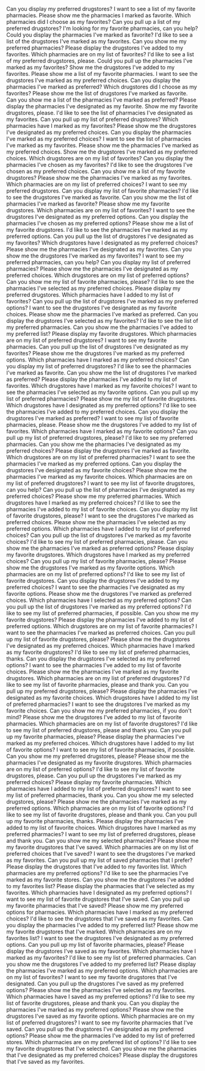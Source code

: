 Can you display my preferred drugstores?
I want to see a list of my favorite pharmacies.
Please show me the pharmacies I marked as favorite.
Which pharmacies did I choose as my favorites?
Can you pull up a list of my preferred drugstores?
I'm looking for my favorite pharmacies, can you help?
Could you display the pharmacies I've marked as favorite?
I'd like to see a list of the drugstores I've marked as my favorites.
Can you show me my preferred pharmacies?
Please display the drugstores I've added to my favorites.
Which pharmacies are on my list of favorites?
I'd like to see a list of my preferred drugstores, please.
Could you pull up the pharmacies I've marked as my favorites?
Show me the drugstores I've added to my favorites.
Please show me a list of my favorite pharmacies.
I want to see the drugstores I've marked as my preferred choices.
Can you display the pharmacies I've marked as preferred?
Which drugstores did I choose as my favorites?
Please show me the list of drugstores I've marked as favorite.
Can you show me a list of the pharmacies I've marked as preferred?
Please display the pharmacies I've designated as my favorite.
Show me my favorite drugstores, please.
I'd like to see the list of pharmacies I've designated as my favorites.
Can you pull up my list of preferred drugstores?
Which pharmacies have I marked as my favorites?
Please show me the drugstores I've designated as my preferred choices.
Can you display the pharmacies I've marked as my preferred choices?
I want to see the list of pharmacies I've marked as my favorites.
Please show me the pharmacies I've marked as my preferred choices.
Show me the drugstores I've marked as my preferred choices.
Which drugstores are on my list of favorites?
Can you display the pharmacies I've chosen as my favorites?
I'd like to see the drugstores I've chosen as my preferred choices.
Can you show me a list of my favorite drugstores?
Please show me the pharmacies I've marked as my favorites.
Which pharmacies are on my list of preferred choices?
I want to see my preferred drugstores.
Can you display my list of favorite pharmacies?
I'd like to see the drugstores I've marked as favorite.
Can you show me the list of pharmacies I've marked as favorite?
Please show me my favorite drugstores.
Which pharmacies are on my list of favorites?
I want to see the drugstores I've designated as my preferred options.
Can you display the pharmacies I've chosen as my preferred options?
Please show me a list of my favorite drugstores.
I'd like to see the pharmacies I've marked as my preferred options.
Can you pull up the list of drugstores I've designated as my favorites?
Which drugstores have I designated as my preferred choices?
Please show me the pharmacies I've designated as my favorites.
Can you show me the drugstores I've marked as my favorites?
I want to see my preferred pharmacies, can you help?
Can you display my list of preferred pharmacies?
Please show me the pharmacies I've designated as my preferred choices.
Which drugstores are on my list of preferred options?
Can you show me my list of favorite pharmacies, please?
I'd like to see the pharmacies I've selected as my preferred choices.
Please display my preferred drugstores.
Which pharmacies have I added to my list of favorites?
Can you pull up the list of drugstores I've marked as my preferred options?
I want to see the drugstores I've designated as my favorite choices.
Please show me the pharmacies I've marked as preferred.
Can you display the drugstores I've selected as my favorites?
I'd like to see the list of my preferred pharmacies.
Can you show me the pharmacies I've added to my preferred list?
Please display my favorite drugstores.
Which pharmacies are on my list of preferred drugstores?
I want to see my favorite pharmacies.
Can you pull up the list of drugstores I've designated as my favorites?
Please show me the drugstores I've marked as my preferred options.
Which pharmacies have I marked as my preferred choices?
Can you display my list of preferred drugstores?
I'd like to see the pharmacies I've marked as favorite.
Can you show me the list of drugstores I've marked as preferred?
Please display the pharmacies I've added to my list of favorites.
Which drugstores have I marked as my favorite choices?
I want to see the pharmacies I've selected as my favorite options.
Can you pull up my list of preferred pharmacies?
Please show me my list of favorite drugstores.
Which drugstores have I designated as my preferred options?
I'd like to see the pharmacies I've added to my preferred choices.
Can you display the drugstores I've marked as preferred?
I want to see my list of favorite pharmacies, please.
Please show me the drugstores I've added to my list of favorites.
Which pharmacies have I marked as my favorite options?
Can you pull up my list of preferred drugstores, please?
I'd like to see my preferred pharmacies.
Can you show me the pharmacies I've designated as my preferred choices?
Please display the drugstores I've marked as favorite.
Which drugstores are on my list of preferred pharmacies?
I want to see the pharmacies I've marked as my preferred options.
Can you display the drugstores I've designated as my favorite choices?
Please show me the pharmacies I've marked as my favorite choices.
Which pharmacies are on my list of preferred drugstores?
I want to see my list of favorite drugstores, can you help?
Can you pull up the list of pharmacies I've designated as my preferred choices?
Please show me my preferred pharmacies.
Which drugstores have I marked as my preferred choices?
I'd like to see the pharmacies I've added to my list of favorite choices.
Can you display my list of favorite drugstores, please?
I want to see the drugstores I've marked as preferred choices.
Please show me the pharmacies I've selected as my preferred options.
Which pharmacies have I added to my list of preferred choices?
Can you pull up the list of drugstores I've marked as my favorite choices?
I'd like to see my list of preferred pharmacies, please.
Can you show me the pharmacies I've marked as preferred options?
Please display my favorite drugstores.
Which drugstores have I marked as my preferred choices?
Can you pull up my list of favorite pharmacies, please?
Please show me the drugstores I've marked as my favorite options.
Which pharmacies are on my list of preferred options?
I'd like to see my list of favorite drugstores.
Can you display the drugstores I've added to my preferred choices?
I want to see the pharmacies I've designated as my favorite options.
Please show me the drugstores I've marked as preferred choices.
Which pharmacies have I selected as my preferred options?
Can you pull up the list of drugstores I've marked as my preferred options?
I'd like to see my list of preferred pharmacies, if possible.
Can you show me my favorite drugstores?
Please display the pharmacies I've added to my list of preferred options.
Which drugstores are on my list of favorite pharmacies?
I want to see the pharmacies I've marked as preferred choices.
Can you pull up my list of favorite drugstores, please?
Please show me the drugstores I've designated as my preferred choices.
Which pharmacies have I marked as my favorite drugstores?
I'd like to see my list of preferred pharmacies, thanks.
Can you display the drugstores I've selected as my preferred options?
I want to see the pharmacies I've added to my list of favorite choices.
Please show me the pharmacies I've marked as my favorite drugstores.
Which pharmacies are on my list of preferred drugstores?
I'd like to see my list of favorite pharmacies, please and thank you.
Can you pull up my preferred drugstores, please?
Please display the pharmacies I've designated as my favorite choices.
Which drugstores have I added to my list of preferred pharmacies?
I want to see the drugstores I've marked as my favorite choices.
Can you show me my preferred pharmacies, if you don't mind?
Please show me the drugstores I've added to my list of favorite pharmacies.
Which pharmacies are on my list of favorite drugstores?
I'd like to see my list of preferred drugstores, please and thank you.
Can you pull up my favorite pharmacies, please?
Please display the pharmacies I've marked as my preferred choices.
Which drugstores have I added to my list of favorite options?
I want to see my list of favorite pharmacies, if possible.
Can you show me my preferred drugstores, please?
Please show me the pharmacies I've designated as my favorite drugstores.
Which pharmacies are on my list of preferred options?
I'd like to see my list of favorite drugstores, please.
Can you pull up the drugstores I've marked as my preferred choices?
Please display my favorite pharmacies.
Which pharmacies have I added to my list of preferred drugstores?
I want to see my list of preferred pharmacies, thank you.
Can you show me my selected drugstores, please?
Please show me the pharmacies I've marked as my preferred options.
Which pharmacies are on my list of favorite options?
I'd like to see my list of favorite drugstores, please and thank you.
Can you pull up my favorite pharmacies, thanks.
Please display the pharmacies I've added to my list of favorite choices.
Which drugstores have I marked as my preferred pharmacies?
I want to see my list of preferred drugstores, please and thank you.
Can you show me my selected pharmacies?
Please show me my favorite drugstores that I've saved.
Which pharmacies are on my list of preferred choices that I've saved?
I want to see the drugstores I've marked as my favorites.
Can you pull up my list of saved pharmacies that I prefer?
Please display the drugstores that I've added to my favorites list.
Which pharmacies are my preferred options?
I'd like to see the pharmacies I've marked as my favorite stores.
Can you show me the drugstores I've added to my favorites list?
Please display the pharmacies that I've selected as my favorites.
Which pharmacies have I designated as my preferred options?
I want to see my list of favorite drugstores that I've saved.
Can you pull up my favorite pharmacies that I've saved?
Please show me my preferred options for pharmacies.
Which pharmacies have I marked as my preferred choices?
I'd like to see the drugstores that I've saved as my favorites.
Can you display the pharmacies I've added to my preferred list?
Please show me my favorite drugstores that I've marked.
Which pharmacies are on my favorites list?
I want to see the drugstores I've designated as my preferred options.
Can you pull up my list of favorite pharmacies, please?
Please display the drugstores I've saved as my favorites.
Which pharmacies have I marked as my favorites?
I'd like to see my list of preferred pharmacies.
Can you show me the drugstores I've added to my preferred list?
Please display the pharmacies I've marked as my preferred options.
Which pharmacies are on my list of favorites?
I want to see my favorite drugstores that I've designated.
Can you pull up the drugstores I've saved as my preferred options?
Please show me the pharmacies I've selected as my favorites.
Which pharmacies have I saved as my preferred options?
I'd like to see my list of favorite drugstores, please and thank you.
Can you display the pharmacies I've marked as my preferred options?
Please show me the drugstores I've saved as my favorite options.
Which pharmacies are on my list of preferred drugstores?
I want to see my favorite pharmacies that I've saved.
Can you pull up the drugstores I've designated as my preferred options?
Please show me the pharmacies I've added to my list of preferred stores.
Which pharmacies are on my preferred list of options?
I'd like to see my favorite drugstores that I've selected.
Can you show me the pharmacies that I've designated as my preferred choices?
Please display the drugstores that I've saved as my favorites.
